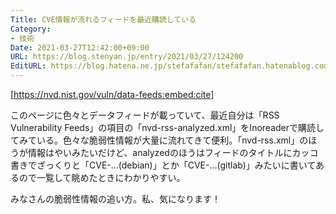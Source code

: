 ```yaml
---
Title: CVE情報が流れるフィードを最近購読している
Category:
- 技術
Date: 2021-03-27T12:42:00+09:00
URL: https://blog.stenyan.jp/entry/2021/03/27/124200
EditURL: https://blog.hatena.ne.jp/stefafafan/stefafafan.hatenablog.com/atom/entry/26006613708986170
---
```


[https://nvd.nist.gov/vuln/data-feeds:embed:cite]

このページに色々とデータフィードが載っていて、最近自分は「RSS Vulnerability Feeds」の項目の「nvd-rss-analyzed.xml」をInoreaderで購読してみている。色々な脆弱性情報が大量に流れてきて便利。「nvd-rss.xml」のほうが情報はやいみたいだけど、analyzedのほうはフィードのタイトルにカッコ書きでざっくりと「CVE-...(debian)」とか「CVE-...(gitlab)」みたいに書いてあるので一覧して眺めたときにわかりやすい。

みなさんの脆弱性情報の追い方。私、気になります！
